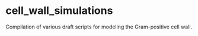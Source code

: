 # cell_wall_simulations
Compilation of various draft scripts for modeling the Gram-positive cell wall.
